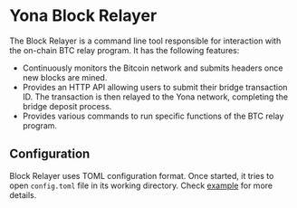# Yona Block Relayer

The Block Relayer is a command line tool responsible for interaction with the on-chain BTC relay program. It has the
following features:

- Continuously monitors the Bitcoin network and submits headers once new blocks are mined.
- Provides an HTTP API allowing users to submit their bridge transaction ID. The transaction is then relayed to the Yona
  network, completing the bridge deposit process.
- Provides various commands to run specific functions of the BTC relay program.

## Configuration

Block Relayer uses TOML configuration format. Once started, it tries to open `config.toml` file in its working
directory. Check [example](example.toml) for more details.


